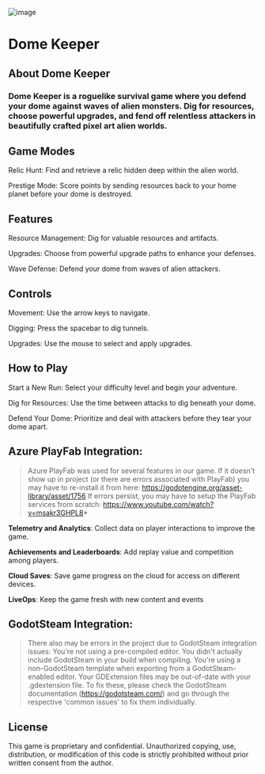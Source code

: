 ![image](https://github.com/user-attachments/assets/520dd086-eb82-4dfc-bcc9-c39d22f92673)

# Dome Keeper
## About Dome Keeper
### Dome Keeper is a roguelike survival game where you defend your dome against waves of alien monsters. Dig for resources, choose powerful upgrades, and fend off relentless attackers in beautifully crafted pixel art alien worlds.

## Game Modes
Relic Hunt: Find and retrieve a relic hidden deep within the alien world.

Prestige Mode: Score points by sending resources back to your home planet before your dome is destroyed.

## Features
Resource Management: Dig for valuable resources and artifacts.

Upgrades: Choose from powerful upgrade paths to enhance your defenses.

Wave Defense: Defend your dome from waves of alien attackers.


## Controls
Movement: Use the arrow keys to navigate.

Digging: Press the spacebar to dig tunnels.

Upgrades: Use the mouse to select and apply upgrades.

## How to Play
Start a New Run: Select your difficulty level and begin your adventure.

Dig for Resources: Use the time between attacks to dig beneath your dome.

Defend Your Dome: Prioritize and deal with attackers before they tear your dome apart.

## Azure PlayFab Integration:
> Azure PlayFab was used for several features in our game. 
> If it doesn't show up in project (or there are errors associated with PlayFab) you may have to re-install it from here: https://godotengine.org/asset-library/asset/1756
> If errors persist, you may have to setup the PlayFab services from scratch: https://www.youtube.com/watch?v=msakr3GHPL8*

**Telemetry and Analytics**: Collect data on player interactions to improve the game.

**Achievements and Leaderboards**: Add replay value and competition among players.

**Cloud Saves**: Save game progress on the cloud for access on different devices.

**LiveOps**: Keep the game fresh with new content and events

## GodotSteam Integration:
> There also may be errors in the project due to GodotSteam integration issues:
> You're not using a pre-compiled editor. You didn't actually include GodotSteam in your build when compiling.
> You're using a non-GodotSteam template when exporting from a GodotSteam-enabled editor.
> Your GDExtension files may be out-of-date with your .gdextension file.
> To fix these, please check the GodotSteam documentation (https://godotsteam.com/) and go through the respective 'common issues' to fix them individually.

## License
This game is proprietary and confidential. Unauthorized copying, use, distribution, or modification of this code is strictly prohibited without prior written consent from the author.
